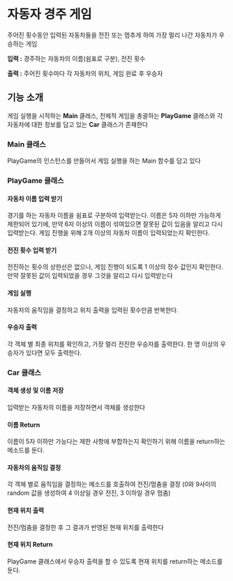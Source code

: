 # 자동자 경주 게임
주어진 횟수동안 입력된 자동차들을 전진 또는 멈추게 하여 가장 멀리 나간 자동차가 우승하는 게임

**입력 :** 경주하는 자동차의 이름(쉼표로 구분), 전진 횟수

**출력 :** 주어진 횟수마다 각 자동차의 위치, 게임 완료 후 우승자

## 기능 소개
게임 실행을 시작하는 **Main** 클래스,
전체적 게임을 총괄하는 **PlayGame** 클래스와 
각 자동차에 대한 정보를 담고 있는 **Car** 클래스가 존재한다

### Main 클래스
PlayGame의 인스턴스를 만들어서 게임 실행을 하는 Main 함수를 담고 있다

### PlayGame 클래스
#### 자동차 이름 입력 받기
경기를 하는 자동차 이름을 쉼표로 구분하여 입력받는다. 이름은 5자 이하만 가능하게 제한되어 있기에, 만약 6자 이상의 이름이 섞여있으면 잘못된 값이 있음을 알리고 다시 입력받는다. 게임 진행을 위해 2개 이상의 자동차 이름이 입력되었는지 확인한다.
#### 전진 횟수 입력 받기
전진하는 횟수의 상한선은 없으나, 게임 진행이 되도록 1 이상의 정수 값인지 확인한다. 만약 잘못된 값이 입력되었을 경우 그것을 알리고 다시 입력받는다
#### 게임 실행
자동차의 움직임을 결정하고 위치 출력을 입력된 횟수만큼 반복한다. 
#### 우승자 출력
각 객체 별 최종 위치를 확인하고, 가장 멀리 전진한 우승자를 출력한다. 한 명 이상의 우승자가 있다면 모두 출력한다.

### Car 클래스
#### 객체 생성 및 이름 저장
입력받는 자동차의 이름을 저장하면서 객체를 생성한다
#### 이름 Return
이름이 5자 이하만 가능다는 제한 사항에 부합하는지 확인하기 위해 이름을 return하는 메소드를 둔다.
#### 자동차의 움직임 결정
각 객체 별로 움직임을 결정하는 메소드를 호출하여 전진/멈춤을 결정 (0와 9사이의 random 값을 생성하여 4 이상일 경우 전진, 3 이하일 경우 멈춤)
#### 현재 위치 출력 
전진/멈춤을 결정한 후 그 결과가 반영된 현재 위치를 출력한다
#### 현재 위치 Return
PlayGame 클래스에서 우승자 출력을 할 수 있도록 현재 위치를 return하는 메소드를 둔다.
